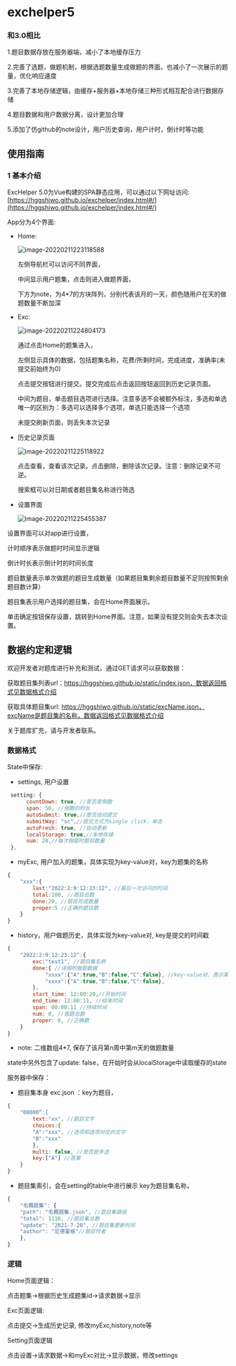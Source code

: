 # exchelper5

### 和3.0相比

1.题目数据存放在服务器端，减小了本地缓存压力

2.完善了选题，做题机制，根据选题数量生成做题的界面，也减小了一次展示的题量，优化响应速度

3.完善了本地存储逻辑，由缓存+服务器+本地存储三种形式相互配合进行数据存储

4.题目数据和用户数据分离，设计更加合理

5.添加了仿github的note设计，用户历史查询，用户计时，倒计时等功能

## 使用指南

### 1 基本介绍

ExcHelper 5.0为Vue构建的SPA静态应用，可以通过以下网址访问: [https://hggshiwo.github.io/exchelper/index.html#/](https://hggshiwo.github.io/exchelper/index.html#/)

App分为4个界面:

- Home: 

  ![image-20220211223118588](README.assets/image-20220211223118588.png)

  左侧导航栏可以访问不同界面，

  中间显示用户题集，点击则进入做题界面，

  下方为note，为4*7的方块阵列，分别代表该月的一天，颜色随用户在天的做题数量不断加深

- Exc:

  ![image-20220211224804173](README.assets/image-20220211224804173.png)

  通过点击Home的题集进入，

  左侧显示具体的数据，包括题集名称，花费/所剩时间，完成进度，准确率(未提交前始终为0)

  点击提交按钮进行提交。提交完成后点击返回按钮返回到历史记录页面。
  
  中间为题目，单击题目选项进行选择。注意多选不会被额外标注，多选和单选唯一的区别为：多选可以选择多个选项，单选只能选择一个选项
  
  未提交刷新页面，则丢失本次记录
  
- 历史记录页面

  ![image-20220211225118922](README.assets/image-20220211225118922.png)

  点击查看，查看该次记录。点击删除，删除该次记录。注意：删除记录不可逆。

  搜索框可以对日期或者题目集名称进行筛选

- 设置界面

  ![image-20220211225455387](README.assets/image-20220211225455387.png)

设置界面可以对app进行设置，

计时顺序表示做题时时间显示逻辑

倒计时长表示倒计时的时间长度

题目数量表示单次做题的题目生成数量（如果题目集剩余题目数量不足则按照剩余题目数计算）

题目集表示用户选择的题目集，会在Home界面展示。

单击确定按钮保存设置，跳转到Home界面。注意，如果没有提交则会失去本次设置。



## 数据约定和逻辑

欢迎开发者对题库进行补充和测试，通过GET请求可以获取数据：

获取题目集列表url：https://hggshiwo.github.io/static/index.json，数据返回格式见数据格式介绍

获取具体题目集url: https://hggshiwo.github.io/static/excName.json，excName是题目集的名称，数据返回格式见数据格式介绍

关于题库扩充，请与开发者联系。

### 数据格式

State中保存: 

- settings, 用户设置

```js
 setting: {
      countDown: true, //是否是倒数
      span: 50, //倒数的时长
      autoSubmit: true,//是否自动提交
      submitWay: "sc",//提交方式为single click，单击
      autoFresh: true, //自动更新
      localStorage: true,//本地存储
      num: 20,//每次做题时题目数量
 },
```

- myExc, 用户加入的题集，具体实现为key-value对，key为题集的名称

```js
{
	"xxx":{ 
        last:"2022:2:9:12:23:12", //最后一次访问的时间
        total:100, //题目总数
        done:20, //题目完成数量
        proper:5 //正确的题目数
    }
}
```

- history，用户做题历史，具体实现为key-value对, key是提交的时间戳

```js
{
	"2022:2:9:12:23:12":{
		exc:"test1", //题目集名称
		done:{ //详细的做题数据
			"xxxx":{"A":true,"B":false,"C":false}, //key-value对，表示某题用户提交的情况，true为选择了该选项
			"xxxx":{"A":true,"B":false,"C":false},
		},
		start_time: 12:00:20,//开始时间
		end_time: 12:00:11, //结束时间
		span: 00:00:11 //持续时间
		num: 0, //做题总数
		proper: 0, //正确数
	}
}
```

- note: 二维数组4*7, 保存了该月第n周中第m天的做题数量

state中另外包含了update: false，在开始时会从localStorage中读取缓存的state



服务器中保存：

- 题目集本身 exc.json ：key为题目，

```js
{
	"00000“:{
		text:"xx", //题目文字
		choices:{ 
		"A":"xxx", //选项和选项对应的文字
		"B":"xxx"
		},
		multi: false, //是否是多选
		key:["A"] //答案
	}
}
```

- 题目集索引，会在setting的table中进行展示 key为题目集名称，

```js
{
    "毛概题集": {
    "path": "毛概题集.json", //题目集路径
    "total": 1116, //题目集总数
    "update": "2021-7-20", //题目集更新时间
    "author": "尼德霍格"//题目作者
    },
}
```

### 逻辑

Home页面逻辑：

点击题集->根据历史生成题集id->请求数据->显示

Exc页面逻辑:

点击提交->生成历史记录, 修改myExc,history,note等

Setting页面逻辑

点击设置->请求数据->和myExc对比->显示数据，修改settings



